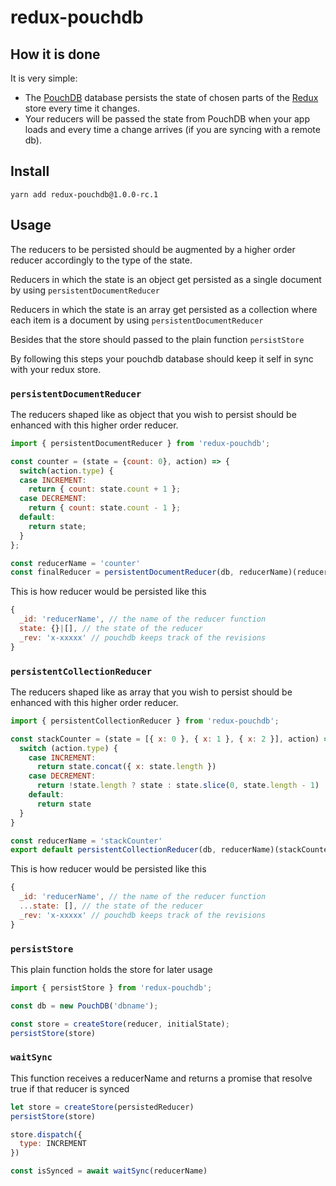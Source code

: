 # redux-pouchdb

## How it is done

It is very simple:
- The [PouchDB](http://pouchdb.com/) database persists the state of chosen parts of the [Redux](https://redux.js.org) store every time it changes.
- Your reducers will be passed the state from PouchDB when your app loads and every time a change arrives (if you are syncing with a remote db).

## Install

`yarn add redux-pouchdb@1.0.0-rc.1`

## Usage

The reducers to be persisted should be augmented by a higher order reducer accordingly to the type of the state. 

Reducers in which the state is an object get persisted as a single document by using `persistentDocumentReducer`

Reducers in which the state is an array get persisted as a collection where each item is a document by using `persistentDocumentReducer`

Besides that the store should passed to the plain function `persistStore`

By following this steps your pouchdb database should keep it self in sync with your redux store.

### `persistentDocumentReducer`

The reducers shaped like as object that you wish to persist should be enhanced with this higher order reducer.

``` js
import { persistentDocumentReducer } from 'redux-pouchdb';

const counter = (state = {count: 0}, action) => {
  switch(action.type) {
  case INCREMENT:
    return { count: state.count + 1 };
  case DECREMENT:
    return { count: state.count - 1 };
  default:
    return state;
  }
};

const reducerName = 'counter'
const finalReducer = persistentDocumentReducer(db, reducerName)(reducer)
```

This is how reducer would be persisted like this

``` js
{
  _id: 'reducerName', // the name of the reducer function
  state: {}|[], // the state of the reducer
  _rev: 'x-xxxxx' // pouchdb keeps track of the revisions
}
```

### `persistentCollectionReducer`

The reducers shaped like as array that you wish to persist should be enhanced with this higher order reducer.

``` js
import { persistentCollectionReducer } from 'redux-pouchdb';

const stackCounter = (state = [{ x: 0 }, { x: 1 }, { x: 2 }], action) => {
  switch (action.type) {
    case INCREMENT:
      return state.concat({ x: state.length })
    case DECREMENT:
      return !state.length ? state : state.slice(0, state.length - 1)
    default:
      return state
  }
}

const reducerName = 'stackCounter'
export default persistentCollectionReducer(db, reducerName)(stackCounter)
```

This is how reducer would be persisted like this

``` js
{
  _id: 'reducerName', // the name of the reducer function
  ...state: [], // the state of the reducer
  _rev: 'x-xxxxx' // pouchdb keeps track of the revisions
}
```

### `persistStore`

This plain function holds the store for later usage

``` js
import { persistStore } from 'redux-pouchdb';

const db = new PouchDB('dbname');

const store = createStore(reducer, initialState);
persistStore(store)
```

### `waitSync`

This function receives a reducerName and returns a promise that resolve true if that reducer is synced

``` js
let store = createStore(persistedReducer)
persistStore(store)

store.dispatch({
  type: INCREMENT
})

const isSynced = await waitSync(reducerName)
```
